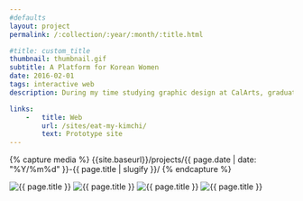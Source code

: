 ```yaml
---
#defaults
layout: project
permalink: /:collection/:year/:month/:title.html

#title: custom_title
thumbnail: thumbnail.gif
subtitle: A Platform for Korean Women
date: 2016-02-01
tags: interactive web
description: During my time studying graphic design at CalArts, graduate student <a href="http://cargocollective.com/irischung" target="_blank">Iris Chung</a> designed a web platform for Korean women to share thoughts about their experiences with misogyny as her MFA thesis. She contracted me to develop a prototype in order to demonstrate its functionality to faculty during her thesis presentation.

links:
    -   title: Web
        url: /sites/eat-my-kimchi/
        text: Prototype site
---
```


<!-- set project media path -->
{% capture media %}
    {{site.baseurl}}/projects/{{ page.date | date: "%Y/%m%d" }}-{{ page.title | slugify }}/
{% endcapture %}
<!-- end -->

<!-- media -->
<img class="span8" src="{{ site.data.global_assets.placeholder | relative_url }}" data-src="{{media|strip}}kimchi-1.png" alt="{{ page.title }}">
<img class="span8" src="{{ site.data.global_assets.placeholder | relative_url }}" data-src="{{media|strip}}kimchi-2.png" alt="{{ page.title }}">
<img class="span8" src="{{ site.data.global_assets.placeholder | relative_url }}" data-src="{{media|strip}}kimchi-3.png" alt="{{ page.title }}">
<img class="span8" src="{{ site.data.global_assets.placeholder | relative_url }}" data-src="{{media|strip}}kimchi-4.png" alt="{{ page.title }}">
